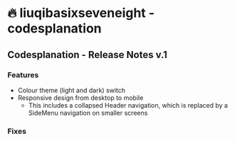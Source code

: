 # 🔥 liuqibasixseveneight - codesplanation

## Codesplanation - Release Notes v.1

### Features

- Colour theme (light and dark) switch
- Responsive design from desktop to mobile
  - This includes a collapsed Header navigation, which is replaced by a SideMenu navigation on smaller screens

### Fixes
